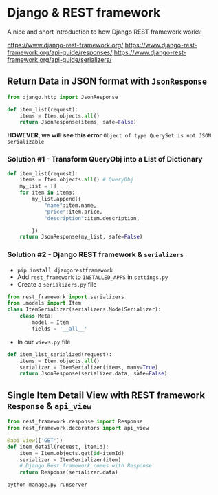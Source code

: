 # Django & REST framework

A nice and short introduction to how Django REST framework works!

https://www.django-rest-framework.org/
https://www.django-rest-framework.org/api-guide/responses/
https://www.django-rest-framework.org/api-guide/serializers/

## Return Data in JSON format with `JsonResponse`

```python
from django.http import JsonResponse

def item_list(request):
    items = Item.objects.all()
    return JsonResponse(items, safe=False)
```

**HOWEVER, we will see this error**
`Object of type QuerySet is not JSON serializable`

### Solution #1 - Transform QueryObj into a List of Dictionary

```python
def item_list(request):
    items = Item.objects.all() # QueryObj
    my_list = []
    for item in items:
        my_list.append({
            "name":item.name,
            "price":item.price,
            "description":item.description,

        })
    return JsonResponse(my_list, safe=False)

```

### Solution #2 - Django REST framework & `serializers`

- `pip install djangorestframework`
- Add `rest_framework` to `INSTALLED_APPS` in `settings.py`
- Create a `serializers.py` file

```python
from rest_framework import serializers
from .models import Item
class ItemSerializer(serializers.ModelSerializer):
    class Meta:
        model = Item
        fields = '__all__'

```

- In our `views.py` file

```python
def item_list_serialized(request):
    items = Item.objects.all()
    serializer = ItemSerializer(items, many=True)
    return JsonResponse(serializer.data, safe=False)

```

## Single Item Detail View with REST framework `Response` & `api_view`

```python
from rest_framework.response import Response
from rest_framework.decorators import api_view

@api_view(['GET'])
def item_detail(request, itemId):
    item = Item.objects.get(id=itemId)
    serializer = ItemSerializer(item)
    # Django Rest framework comes with Response
    return Response(serializer.data)

```

`python manage.py runserver`
